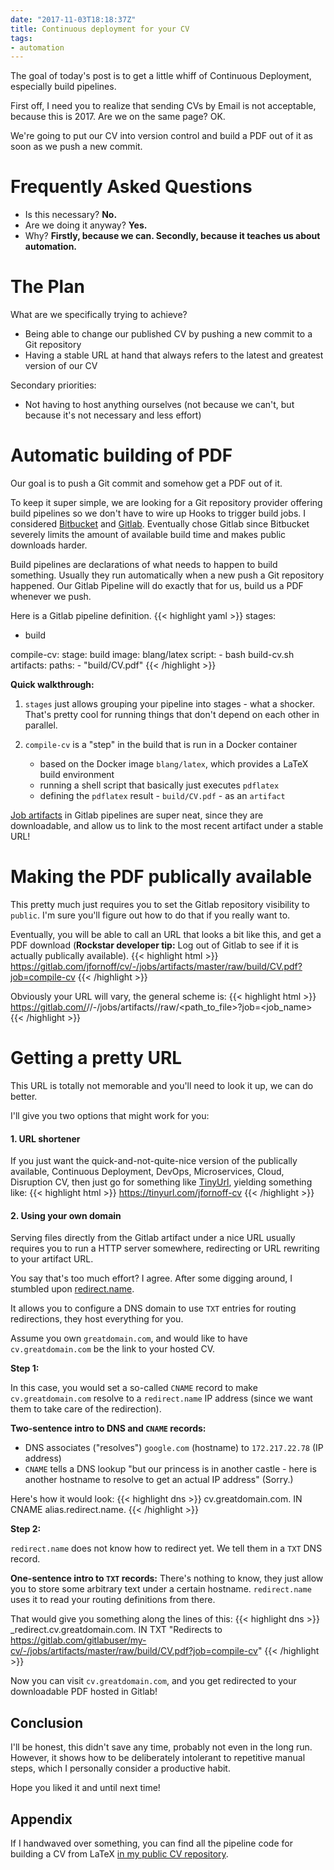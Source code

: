 ```yaml
---
date: "2017-11-03T18:18:37Z"
title: Continuous deployment for your CV
tags:
- automation
---
```


The goal of today's post is to get a little whiff of Continuous Deployment,
especially build pipelines.

First off, I need you to realize that sending CVs by Email is not acceptable, because this is 2017. Are we on the same page? OK.

We're going to put our CV into version control and build a PDF out of it as soon as we push a new commit.

# Frequently Asked Questions
- Is this necessary? **No.**
- Are we doing it anyway? **Yes.**
- Why? **Firstly, because we can. Secondly, because it teaches us about automation.**

# The Plan

What are we specifically trying to achieve?
- Being able to change our published CV by pushing a new commit to a Git repository
- Having a stable URL at hand that always refers to the latest and greatest version of our CV

Secondary priorities:
- Not having to host anything ourselves (not because we can't, but because it's not necessary and less effort)

# Automatic building of PDF
Our goal is to push a Git commit and somehow get a PDF out of it.

To keep it super simple, we are looking for a Git repository provider offering build pipelines so we don't have to wire up Hooks to trigger build jobs. I considered [Bitbucket](https://bitbucket.org/) and [Gitlab](https://gitlab.com). Eventually chose Gitlab since Bitbucket severely limits the amount of available build time and makes public downloads harder.

Build pipelines are declarations of what needs to happen to build something. Usually they run automatically when a new push a Git repository happened. Our Gitlab Pipeline will do exactly that for us, build us a PDF whenever we push.

Here is a Gitlab pipeline definition.
{{< highlight yaml >}}
stages:
  - build

compile-cv:
  stage: build
  image: blang/latex
  script:
    - bash build-cv.sh
  artifacts:
    paths:
      - "build/CV.pdf"
{{< /highlight >}}

**Quick walkthrough:**
1. `stages` just allows grouping your pipeline into stages - what a shocker.
   That's pretty cool for running things that don't depend on each other in parallel.

2. `compile-cv` is a "step" in the build that is run in a Docker container
    - based on the Docker image `blang/latex`, which provides a LaTeX build environment
    - running a shell script that basically just executes `pdflatex`
    - defining the `pdflatex` result - `build/CV.pdf` - as an `artifact`

[Job artifacts](https://docs.gitlab.com/ce/user/project/pipelines/job_artifacts.html) in Gitlab pipelines are super neat, since they are downloadable, and allow us to link to the most recent artifact under a stable URL!

# Making the PDF publically available
This pretty much just requires you to set the Gitlab repository visibility to `public`. I'm sure you'll figure out how to do that if you really want to.

Eventually, you will be able to call an URL that looks a bit like this, and get a PDF download (**Rockstar developer tip:** Log out of Gitlab to see if it is actually publically available).
{{< highlight html >}}
https://gitlab.com/jfornoff/cv/-/jobs/artifacts/master/raw/build/CV.pdf?job=compile-cv
{{< /highlight >}}

Obviously your URL will vary, the general scheme is:
{{< highlight html >}}
https://gitlab.com/<namespace>/<project>/-/jobs/artifacts/<ref>/raw/<path_to_file>?job=<job_name>
{{< /highlight >}}

# Getting a pretty URL
This URL is totally not memorable and you'll need to look it up, we can do better.

I'll give you two options that might work for you:

#### 1. URL shortener
If you just want the quick-and-not-quite-nice version of the publically available, Continuous Deployment, DevOps, Microservices, Cloud, Disruption CV, then just go for something like [TinyUrl](https://tinyurl.com/), yielding something like:
{{< highlight html >}}
https://tinyurl.com/jfornoff-cv
{{< /highlight >}}

#### 2. Using your own domain

Serving files directly from the Gitlab artifact under a nice URL usually requires you to run a HTTP server somewhere, redirecting or URL rewriting to your artifact URL.

You say that's too much effort? I agree.
After some digging around, I stumbled upon [redirect.name](http://redirect.name/).

It allows you to configure a DNS domain to use `TXT` entries for routing redirections, they host everything for you.

Assume you own `greatdomain.com`, and would like to have `cv.greatdomain.com` be the link to your hosted CV.

**Step 1:**

In this case, you would set a so-called `CNAME` record to make `cv.greatdomain.com` resolve to a `redirect.name` IP address (since we want them to take care of the redirection).

**Two-sentence intro to DNS and `CNAME` records:**
- DNS associates ("resolves") `google.com` (hostname) to `172.217.22.78` (IP address)
- `CNAME` tells a DNS lookup "but our princess is in another castle - here is another hostname to resolve to get an actual IP address" (Sorry.)

Here's how it would look:
{{< highlight dns >}}
cv.greatdomain.com.      <TTL>   IN      CNAME   alias.redirect.name.
{{< /highlight >}}

**Step 2:**

`redirect.name` does not know how to redirect yet. We tell them in a `TXT` DNS record.

**One-sentence intro to `TXT` records:** There's nothing to know, they just allow you to store some arbitrary text under a certain hostname. `redirect.name` uses it to read your routing definitions from there.

That would give you something along the lines of this:
{{< highlight dns >}}
_redirect.cv.greatdomain.com. <TTL> IN   TXT     "Redirects to https://gitlab.com/gitlabuser/my-cv/-/jobs/artifacts/master/raw/build/CV.pdf?job=compile-cv"
{{< /highlight >}}

Now you can visit `cv.greatdomain.com`, and you get redirected to your downloadable PDF hosted in Gitlab!

## Conclusion
I'll be honest, this didn't save any time, probably not even in the long run. However, it shows how to be deliberately intolerant to repetitive manual steps, which I personally consider a productive habit.

Hope you liked it and until next time!

## Appendix
If I handwaved over something, you can find all the pipeline code for building a CV from LaTeX [in my public CV repository](https://gitlab.com/jfornoff/cv).


